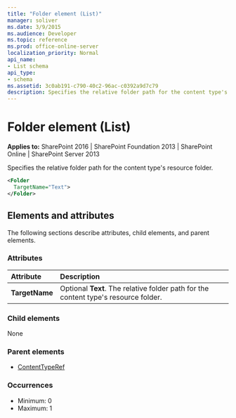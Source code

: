 ```yaml
---
title: "Folder element (List)"
manager: soliver
ms.date: 3/9/2015
ms.audience: Developer
ms.topic: reference
ms.prod: office-online-server
localization_priority: Normal
api_name:
- List schema
api_type:
- schema
ms.assetid: 3c0ab191-c790-40c2-96ac-c0392a9d7c79
description: Specifies the relative folder path for the content type's resource folder.
---
```


# Folder element (List)

**Applies to:** SharePoint 2016 | SharePoint Foundation 2013 | SharePoint Online | SharePoint Server 2013
  
Specifies the relative folder path for the content type's resource folder.
  
```XML
<Folder
  TargetName="Text">
</Folder>
```

## Elements and attributes

The following sections describe attributes, child elements, and parent elements.

### Attributes

|**Attribute**|**Description**|
|:-----|:-----|
|**TargetName** <br/> |Optional **Text**. The relative folder path for the content type's resource folder.  <br/> |
   
### Child elements

None
   
### Parent elements

- [ContentTypeRef](contenttyperef-element-list.md)
   
### Occurrences

- Minimum: 0
- Maximum: 1  

<br/> 
   

